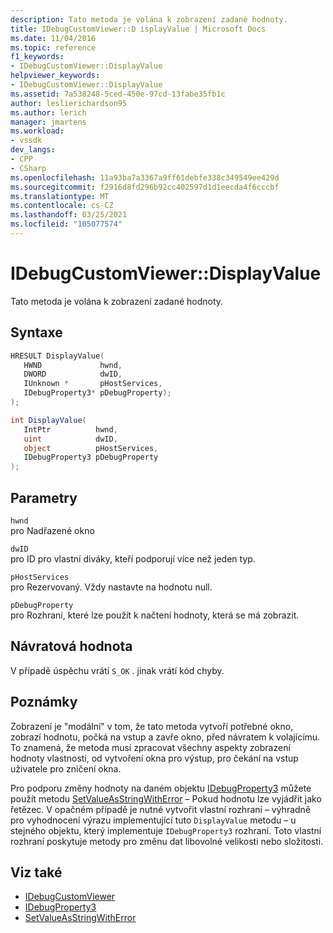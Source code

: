 ```yaml
---
description: Tato metoda je volána k zobrazení zadané hodnoty.
title: IDebugCustomViewer::D isplayValue | Microsoft Docs
ms.date: 11/04/2016
ms.topic: reference
f1_keywords:
- IDebugCustomViewer::DisplayValue
helpviewer_keywords:
- IDebugCustomViewer::DisplayValue
ms.assetid: 7a538248-5ced-450e-97cd-13fabe35fb1c
author: leslierichardson95
ms.author: lerich
manager: jmartens
ms.workload:
- vssdk
dev_langs:
- CPP
- CSharp
ms.openlocfilehash: 11a93ba7a3367a9ff61debfe338c349549ee429d
ms.sourcegitcommit: f2916d8fd296b92cc402597d1d1eecda4f6cccbf
ms.translationtype: MT
ms.contentlocale: cs-CZ
ms.lasthandoff: 03/25/2021
ms.locfileid: "105077574"
---
```

# <a name="idebugcustomviewerdisplayvalue"></a>IDebugCustomViewer::DisplayValue
Tato metoda je volána k zobrazení zadané hodnoty.

## <a name="syntax"></a>Syntaxe

```cpp
HRESULT DisplayValue(
   HWND             hwnd,
   DWORD            dwID,
   IUnknown *       pHostServices,
   IDebugProperty3* pDebugProperty);
);
```

```csharp
int DisplayValue(
   IntPtr          hwnd,
   uint            dwID,
   object          pHostServices,
   IDebugProperty3 pDebugProperty
);
```

## <a name="parameters"></a>Parametry
`hwnd`\
pro Nadřazené okno

`dwID`\
pro ID pro vlastní diváky, kteří podporují více než jeden typ.

`pHostServices`\
pro Rezervovaný. Vždy nastavte na hodnotu null.

`pDebugProperty`\
pro Rozhraní, které lze použít k načtení hodnoty, která se má zobrazit.

## <a name="return-value"></a>Návratová hodnota
 V případě úspěchu vrátí `S_OK` . jinak vrátí kód chyby.

## <a name="remarks"></a>Poznámky
 Zobrazení je "modální" v tom, že tato metoda vytvoří potřebné okno, zobrazí hodnotu, počká na vstup a zavře okno, před návratem k volajícímu. To znamená, že metoda musí zpracovat všechny aspekty zobrazení hodnoty vlastnosti, od vytvoření okna pro výstup, pro čekání na vstup uživatele pro zničení okna.

 Pro podporu změny hodnoty na daném objektu [IDebugProperty3](../../../extensibility/debugger/reference/idebugproperty3.md) můžete použít metodu [SetValueAsStringWithError](../../../extensibility/debugger/reference/idebugproperty3-setvalueasstringwitherror.md) – Pokud hodnotu lze vyjádřit jako řetězec. V opačném případě je nutné vytvořit vlastní rozhraní – výhradně pro vyhodnocení výrazu implementující tuto `DisplayValue` metodu – u stejného objektu, který implementuje `IDebugProperty3` rozhraní. Toto vlastní rozhraní poskytuje metody pro změnu dat libovolné velikosti nebo složitosti.

## <a name="see-also"></a>Viz také
- [IDebugCustomViewer](../../../extensibility/debugger/reference/idebugcustomviewer.md)
- [IDebugProperty3](../../../extensibility/debugger/reference/idebugproperty3.md)
- [SetValueAsStringWithError](../../../extensibility/debugger/reference/idebugproperty3-setvalueasstringwitherror.md)
